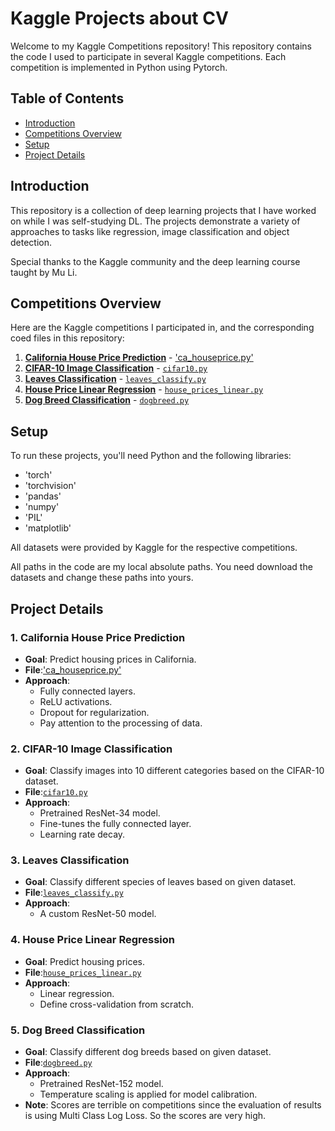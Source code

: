 # Kaggle Projects about CV
Welcome to my Kaggle Competitions repository! This repository contains the code I used to participate in several Kaggle competitions. Each competition is implemented in Python using Pytorch.

## Table of Contents
- [Introduction](#introduction)
- [Competitions Overview](#competitions-overview)
- [Setup](#setup)
- [Project Details](#project-details)

## Introduction

This repository is a collection of deep learning projects that I have worked on while I was self-studying DL. The projects demonstrate a variety of approaches to tasks like regression, image classification and object detection.

Special thanks to the Kaggle community and the deep learning course taught by Mu Li.

## Competitions Overview

Here are the Kaggle competitions I participated in, and the corresponding coed files in this repository:

1. **[California House Price Prediction](https://www.kaggle.com/competitions/california-house-prices)** - ['ca_houseprice.py'](./ca_houseprice.py)
2. **[CIFAR-10 Image Classification](https://www.kaggle.com/competitions/cifar-10)** - [`cifar10.py`](./cifar10.py)
3. **[Leaves Classification](https://www.kaggle.com/competitions/classify-leaves)** - [`leaves_classify.py`](./leaves_classify.py)
4. **[House Price Linear Regression](https://www.kaggle.com/competitions/house-prices-advanced-regression-techniques)** - [`house_prices_linear.py`](./house_prices_linear.py)
5. **[Dog Breed Classification](https://www.kaggle.com/competitions/dog-breed-identification)** - [`dogbreed.py`](./dogbreed.py)

## Setup

To run these projects, you'll need Python and the following libraries:
- 'torch'
- 'torchvision'
- 'pandas'
- 'numpy'
- 'PIL'
- 'matplotlib'

All datasets were provided by Kaggle for the respective competitions.

All paths in the code are my local absolute paths. You need download the datasets and change these paths into yours.

## Project Details

### 1. California House Price Prediction

- **Goal**: Predict housing prices in California.
- **File**:['ca_houseprice.py'](./ca_houseprice.py)
- **Approach**:
  - Fully connected layers.
  - ReLU activations.
  - Dropout for regularization.
  - Pay attention to the processing of data.
 
### 2. CIFAR-10 Image Classification

- **Goal**: Classify images into 10 different categories based on the CIFAR-10 dataset.
- **File**:[`cifar10.py`](./cifar10.py)
- **Approach**:
  - Pretrained ResNet-34 model.
  - Fine-tunes the fully connected layer.
  - Learning rate decay.

 ### 3. Leaves Classification

- **Goal**: Classify different species of leaves based on given dataset.
- **File**:[`leaves_classify.py`](./leaves_classify.py)
- **Approach**:
  - A custom ResNet-50 model.

 ### 4. House Price Linear Regression

- **Goal**: Predict housing prices.
- **File**:[`house_prices_linear.py`](./house_prices_linear.py)
- **Approach**:
  - Linear regression.
  - Define cross-validation from scratch.

 ### 5. Dog Breed Classification

- **Goal**: Classify different dog breeds based on given dataset.
- **File**:[`dogbreed.py`](./dogbreed.py)
- **Approach**:
  - Pretrained ResNet-152 model.
  - Temperature scaling is applied for model calibration.
- **Note**: Scores are terrible on competitions since the evaluation of results is using Multi Class Log Loss. So the scores are very high.
